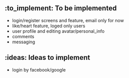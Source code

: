 ## :to_implement: To be implemented

- login/register screens and feature, email only for now
- like/heart feature, loged only users
- user profile and editing avatar/personal_info
- comments
- messaging

## :ideas: Ideas to implement

- login by facebook/google
